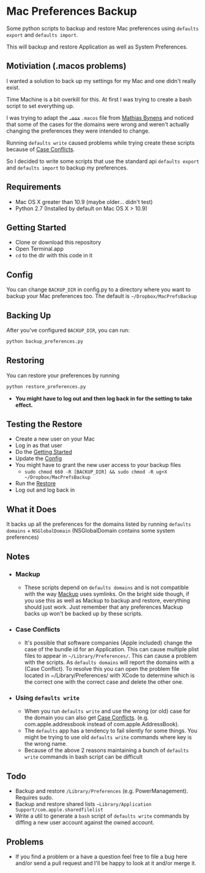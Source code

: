 # Mac Preferences Backup

Some python scripts to backup and restore Mac preferences using `defaults export` and `defaults import`.

This will backup and restore Application as well as System Preferences.

## Motiviation (.macos problems)

I wanted a solution to back up my settings for my Mac and one didn't really exist.

Time Machine is a bit overkill for this. At first I was trying to create a bash script to set everything up.

I was trying to adapt the ~~`.osx`~~ `.macos` file from [Mathias Bynens](https://github.com/mathiasbynens/dotfiles/blob/master/.macos) and noticed that some of the cases for the domains were wrong and weren't actually changing the preferences they were intended to change.

Running `defaults write` caused problems while trying create these scripts because of [Case Conflicts](#case-conflicts).

So I decided to write some scripts that use the standard api `defaults export` and `defaults import` to backup my preferences.

## Requirements

- Mac OS X greater than 10.9 (maybe older… didn't test)
- Python 2.7 (Installed by default on Mac OS X > 10.9)

## Getting Started

- Clone or download this repository
- Open Terminal.app
- `cd` to the dir with this code in it

## Config

You can change `BACKUP_DIR` in config.py to a directory where you want to backup your Mac preferences too. The default is `~/Dropbox/MacPrefsBackup`

## Backing Up

After you've configured `BACKUP_DIR`, you can run:

``` bash
python backup_preferences.py
```

## Restoring

You can restore your preferences by running 

``` bash
python restore_preferences.py
```

- **You might have to log out and then log back in for the setting to take effect.**

## Testing the Restore

- Create a new user on your Mac
- Log in as that user
- Do the [Getting Started](#getting-started)
- Update the [Config](#config)
- You might have to grant the new user access to your backup files
  - `sudo chmod 660 -R [BACKUP_DIR] && sudo chmod -R ug+X ~/Dropbox/MacPrefsBackup`
- Run the [Restore](#restoring)
- Log out and log back in

## What it Does

It backs up all the preferences for the domains listed by running `defaults domains` + `NSGlobalDomain` (NSGlobalDomain contains some system preferences)

## Notes

- ### Mackup
  - These scripts depend on `defaults domains` and is not compatible with the way [Mackup](https://github.com/lra/mackup) uses symlinks. On the bright side though, if you use this as well as Mackup to backup and restore, everything should just work. Just remember that any preferences Mackup backs up won't be backed up by these scripts.

- ### Case Conflicts
  - It's possible that software companies (Apple included) change the case of the bundle id for an Application. This can cause multiple plist files to appear in `~/Library/Preferences/`. This can cause a problem with the scripts. As `defaults domains` will report the domains with a (Case Conflict). To resolve this you can open the problem file located in ~/Library/Preferences/ with XCode to determine which is the correct one with the correct case and delete the other one.

- ### Using `defaults write`
  - When you run `defaults write` and use the wrong (or old) case for the domain you can also get [Case Conflicts](#case-conflicts). (e.g. com.apple.addressbook instead of com.apple.AddressBook).
  - The `defaults` app has a tendency to fail silently for some things. You might be trying to use old `defaults write` commands where key is the wrong name.
  - Because of the above 2 reasons maintaining a bunch of `defaults write` commands in bash script can be difficult

## Todo

- Backup and restore `/Library/Preferences` (e.g. PowerManagement). Requires sudo.
- Backup and restore shared lists `~Library/Application Support/com.apple.sharedfilelist`
- Write a util to generate a `bash` script of `defaults write` commands by diffing a new user account against the owned account.

## Problems

- If you find a problem or a have a question feel free to file a bug here and/or send a pull request and I'll be happy to look at it and/or merge it.